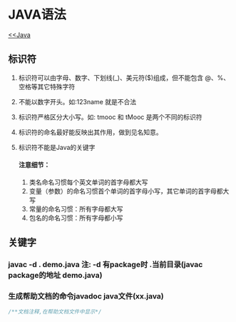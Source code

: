# JAVA语法
[<<Java](/back/java/README)

## 标识符

1. 标识符可以由字母、数字、下划线(_)、美元符($)组成，但不能包含 @、%、空格等其它特殊字符

2. 不能以数字开头。如:123name 就是不合法

3. 标识符严格区分大小写。如: tmooc 和 tMooc 是两个不同的标识符

4. 标识符的命名最好能反映出其作用，做到见名知意。

5. 标识符不能是Java的关键字

   #### 注意细节：
   
   1. 类名命名习惯每个英文单词的首字母都大写
   2. 变量（参数）的命名习惯首个单词的首字母小写，其它单词的首字母都大写
   3. 常量的命名习惯：所有字母都大写
   4. 包名的命名习惯：所有字母都小写

## 关键字

### javac -d . demo.java 注: -d 有package时  .当前目录(javac package的地址 demo.java)

### 生成帮助文档的命令javadoc java文件(xx.java)

~~~java
/**文档注释,在帮助文档文件中显示*/
~~~